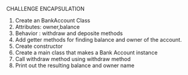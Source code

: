 CHALLENGE ENCAPSULATION

1) Create an BankAccount Class
2) Attributes: owner,balance
3) Behavior : withdraw and deposite methods
4) Add getter methods for finding balance and owner of the account.
4) Create constructor
5) Create a main class that makes a Bank Account instance
6) Call withdraw method using withdraw method
7) Print out the resulting balance and owner name
